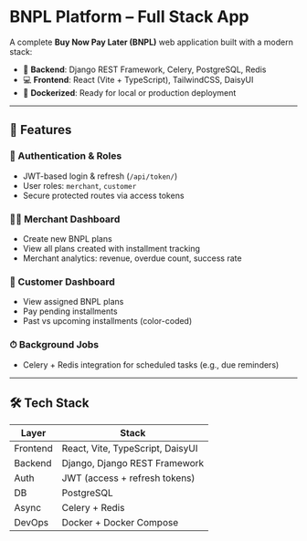 # BNPL Platform – Full Stack App

A complete **Buy Now Pay Later (BNPL)** web application built with a modern stack:

- 🧠 **Backend**: Django REST Framework, Celery, PostgreSQL, Redis
- 💻 **Frontend**: React (Vite + TypeScript), TailwindCSS, DaisyUI
- 🐳 **Dockerized**: Ready for local or production deployment

---

## 🚀 Features

### 🔐 Authentication & Roles

- JWT-based login & refresh (`/api/token/`)
- User roles: `merchant`, `customer`
- Secure protected routes via access tokens

### 👩‍💼 Merchant Dashboard

- Create new BNPL plans
- View all plans created with installment tracking
- Merchant analytics: revenue, overdue count, success rate

### 🧾 Customer Dashboard

- View assigned BNPL plans
- Pay pending installments
- Past vs upcoming installments (color-coded)

### ⏱ Background Jobs

- Celery + Redis integration for scheduled tasks (e.g., due reminders)

---

## 🛠 Tech Stack

| Layer      | Stack                               |
|------------|--------------------------------------|
| Frontend   | React, Vite, TypeScript, DaisyUI     |
| Backend    | Django, Django REST Framework        |
| Auth       | JWT (access + refresh tokens)        |
| DB         | PostgreSQL                           |
| Async      | Celery + Redis                       |
| DevOps     | Docker + Docker Compose              |


